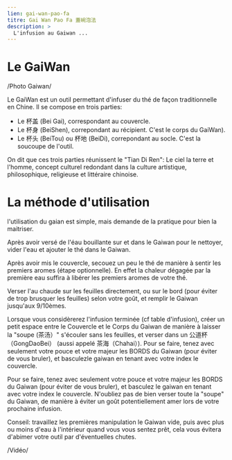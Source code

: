 ```yaml
---
lien: gai-wan-pao-fa
titre: Gai Wan Pao Fa 蓋碗泡法
description: >
  L'infusion au Gaiwan ...
---
```


# Le GaiWan

/Photo Gaiwan/

Le GaiWan est un outil permettant d'infuser du thé de façon traditionnelle en Chine.
Il se compose en trois parties:
- Le 杯盖 (Bei Gai), correspondant au couvercle.
- Le 杯身 (BeiShen), correpondant au récipient. C'est le corps du GaiWan).
- Le 杯头 (BeiTou) ou 杯地 (BeiDi), correpondant au socle. C'est la soucoupe de l'outil.

On dit que ces trois parties réunissent le "Tian Di Ren": Le ciel la terre et l'homme, concept culturel redondant dans la culture artistique, philosophique, religieuse et littéraire chinoise. 

# La méthode d'utilisation

l'utilisation du gaian est simple, mais demande de la pratique pour bien la maitriser. 

Après avoir versé de l'éau bouillante sur et dans le Gaiwan pour le nettoyer, vider l'eau et ajouter le thé dans le Gaiwan. 

Après avoir mis le couvercle, secouez un peu le thé de manière à sentir les premiers aromes (étape optionnelle). En effet la chaleur dégagée par la première eau suffira à libérer les premiers aromes de votre thé. 

Verser l'au chaude sur les feuilles directement, ou sur le bord (pour éviter de trop brusquer les feuilles) selon votre goût, et remplir le Gaiwan jusqu'aux 9/10èmes.

Lorsque vous considèrerez l'infusion terminée (cf table d'infusion), créer un petit espace entre le Couvercle et le Corps du Gaiwan de manière à laisser la "soupe (茶汤）" s'écouler sans les feuilles, et verser dans un 公道杯 （GongDaoBei） (aussi appelé 茶海（Chahai）). 
Pour se faire, tenez avec seulement votre pouce et votre majeur les BORDS du Gaiwan (pour éviter de vous bruler), et basculezle gaiwan en tenant avec votre index le couvercle.

Pour se faire, tenez avec seulement votre pouce et votre majeur les BORDS du Gaiwan (pour éviter de vous bruler), et basculez le gaiwan en tenant avec votre index le couvercle. N'oubliez pas de bien verser toute la "soupe" du Gaiwan, de manière à éviter un goût potentiellement amer lors de votre prochaine infusion. 

Conseil: travaillez les premières manipulation le Gaiwan vide, puis avec plus ou moins d'eau à l'intérieur quand vous vous sentez prêt, cela vous évitera d'abimer votre outil par d'éventuelles chutes. 

/Vidéo/


